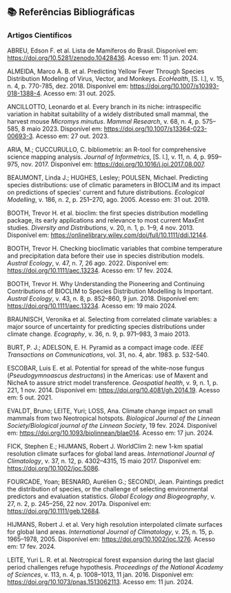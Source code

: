 ## 📚 Referências Bibliográficas

### Artigos Científicos

ABREU, Edson F. et al. Lista de Mamíferos do Brasil. Disponível em: <https://doi.org/10.5281/zenodo.10428436>. Acesso em: 11 jun. 2024.

ALMEIDA, Marco A. B. et al. Predicting Yellow Fever Through Species Distribution Modeling of Virus, Vector, and Monkeys. *EcoHealth*, [S. l.], v. 15, n. 4, p. 770-785, dez. 2018. Disponível em: <https://doi.org/10.1007/s10393-018-1388-4>. Acesso em: 31 out. 2025.

ANCILLOTTO, Leonardo et al. Every branch in its niche: intraspecific variation in habitat suitability of a widely distributed small mammal, the harvest mouse *Micromys minutus*. *Mammal Research*, v. 68, n. 4, p. 575–585, 8 maio 2023. Disponível em: <https://doi.org/10.1007/s13364-023-00693-3>. Acesso em: 27 out. 2023.

ARIA, M.; CUCCURULLO, C. bibliometrix: an R-tool for comprehensive science mapping analysis. *Journal of Informetrics*, [S. l.], v. 11, n. 4, p. 959–975, nov. 2017. Disponível em: <https://doi.org/10.1016/j.joi.2017.08.007>.

BEAUMONT, Linda J.; HUGHES, Lesley; POULSEN, Michael. Predicting species distributions: use of climatic parameters in BIOCLIM and its impact on predictions of species' current and future distributions. *Ecological Modelling*, v. 186, n. 2, p. 251–270, ago. 2005. Acesso em: 31 out. 2019.

BOOTH, Trevor H. et al. bioclim: the first species distribution modelling package, its early applications and relevance to most current MaxEnt studies. *Diversity and Distributions*, v. 20, n. 1, p. 1–9, 4 nov. 2013. Disponível em: <https://onlinelibrary.wiley.com/doi/full/10.1111/ddi.12144>.

BOOTH, Trevor H. Checking bioclimatic variables that combine temperature and precipitation data before their use in species distribution models. *Austral Ecology*, v. 47, n. 7, 26 ago. 2022. Disponível em: <https://doi.org/10.1111/aec.13234>. Acesso em: 17 fev. 2024.

BOOTH, Trevor H. Why Understanding the Pioneering and Continuing Contributions of BIOCLIM to Species Distribution Modelling Is Important. *Austral Ecology*, v. 43, n. 8, p. 852–860, 9 jun. 2018. Disponível em: <https://doi.org/10.1111/aec.13234>. Acesso em: 19 maio 2024.

BRAUNISCH, Veronika et al. Selecting from correlated climate variables: a major source of uncertainty for predicting species distributions under climate change. *Ecography*, v. 36, n. 9, p. 971–983, 3 maio 2013.

BURT, P. J.; ADELSON, E. H. Pyramid as a compact image code. *IEEE Transactions on Communications*, vol. 31, no. 4, abr. 1983. p. 532-540.

ESCOBAR, Luis E. et al. Potential for spread of the white-nose fungus (*Pseudogymnoascus destructans*) in the Americas: use of Maxent and NicheA to assure strict model transference. *Geospatial health*, v. 9, n. 1, p. 221, 1 nov. 2014. Disponível em: <https://doi.org/10.4081/gh.2014.19>. Acesso em: 5 out. 2021.

EVALDT, Bruno; LEITE, Yuri; LOSS, Ana. Climate change impact on small mammals from two Neotropical hotspots. *Biological Journal of the Linnean Society/Biological journal of the Linnean Society*, 19 fev. 2024. Disponível em: <https://doi.org/10.1093/biolinnean/blae014>. Acesso em: 17 jun. 2024.

FICK, Stephen E.; HIJMANS, Robert J. WorldClim 2: new 1-km spatial resolution climate surfaces for global land areas. *International Journal of Climatology*, v. 37, n. 12, p. 4302–4315, 15 maio 2017. Disponível em: <https://doi.org/10.1002/joc.5086>.

FOURCADE, Yoan; BESNARD, Aurélien G.; SECONDI, Jean. Paintings predict the distribution of species, or the challenge of selecting environmental predictors and evaluation statistics. *Global Ecology and Biogeography*, v. 27, n. 2, p. 245–256, 22 nov. 2017a. Disponível em: <https://doi.org/10.1111/geb.12684>.

HIJMANS, Robert J. et al. Very high resolution interpolated climate surfaces for global land areas. *International Journal of Climatology*, v. 25, n. 15, p. 1965–1978, 2005. Disponível em: <https://doi.org/10.1002/joc.1276>. Acesso em: 17 fev. 2024.

LEITE, Yuri L. R. et al. Neotropical forest expansion during the last glacial period challenges refuge hypothesis. *Proceedings of the National Academy of Sciences*, v. 113, n. 4, p. 1008–1013, 11 jan. 2016. Disponível em: <https://doi.org/10.1073/pnas.1513062113>. Acesso em: 11 jun. 2024.
